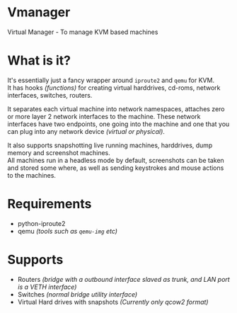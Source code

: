 # Vmanager
Virtual Manager - To manage KVM based machines

# What is it?

It's essentially just a fancy wrapper around `iproute2` and `qemu` for KVM.<br>
It has hooks *(functions)* for creating virtual harddrives, cd-roms, network interfaces, switches, routers.

It separates each virtual machine into network namespaces, attaches zero or more layer 2 network interfaces to the machine. These network interfaces have two endpoints, one going into the machine and one that you can plug into any network device *(virtual or physical)*.

It also supports snapshotting live running machines, harddrives, dump memory and screenshot machines.<br>
All machines run in a headless mode by default, screenshots can be taken and stored some where, as well as sending keystrokes and mouse actions to the machines.

# Requirements

 * python-iproute2
 * qemu *(tools such as `qemu-img` etc)*

# Supports

 * Routers *(bridge with a outbound interface slaved as trunk, and LAN port is a VETH interface)*
 * Switches *(normal bridge utility interface)*
 * Virtual Hard drives with snapshots *(Currently only qcow2 format)*
